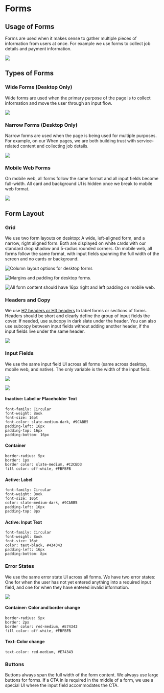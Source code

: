 # Forms

## Usage of Forms

Forms are used when it makes sense to gather multiple pieces of information from users at once. For example we use forms to collect job details and payment information.

![](../.gitbook/assets/form-example.png)

## Types of Forms

### Wide Forms \(Desktop Only\)

Wide forms are used when the primary purpose of the page is to collect information and move the user through an input flow. 

![](../.gitbook/assets/wide-form.png)

### Narrow Forms \(Desktop Only\)

Narrow forms are used when the page is being used for multiple purposes. For example, on our When pages, we are both building trust with service-related content and collecting job details.

![](../.gitbook/assets/narrow-form%20%281%29.png)

### Mobile Web Forms

On mobile web, all forms follow the same format and all input fields become full-width. All card and background UI is hidden once we break to mobile web format. 

![](../.gitbook/assets/mobile-form.png)

## Form Layout

### Grid

We use two form layouts on desktop: A wide, left-aligned form, and a narrow, right aligned form. Both are displayed on white cards with our standard drop shadow and 5-radius rounded corners. On mobile web, all forms follow the same format, with input fields spanning the full width of the screen and no cards or background. 

![Column layout options for desktop forms](../.gitbook/assets/form-types.png)

![Margins and padding for desktop forms.](../.gitbook/assets/form-specifics.png)

![All form content should have 16px right and left padding on mobile web. ](../.gitbook/assets/mobile-grid.png)

### Headers and Copy

We use [H2 headers or H3 headers](../brand-guidelines/typography-1.md) to label forms or sections of forms. Headers should be short and clearly define the group of input fields the cover. If needed, use subcopy in dark slate under the header. You can also use subcopy between input fields without adding another header, if the input fields live under the same header.

![](../.gitbook/assets/headers.png)

### Input Fields

We use the same input field UI across all forms \(same across desktop, mobile web, and native\). The only variable is the width of the input field. 

![](../.gitbook/assets/input-fields%20%284%29.png)

![](../.gitbook/assets/text-field-animation.gif)

#### Inactive: Label or Placeholder Text

```text
font-family: Circular
font-weight: Book
font-size: 16pt
font-color: slate-medium-dark, #9CABB5
padding-left: 16px
padding-top: 16px
padding-bottom: 16px
```

#### Container

```text
border-radius: 5px
border: 1px
border color: slate-medium, #C2CED3
fill color: off-white, #FBFBFB
```

#### Active: Label

```text
font-family: Circular
font-weight: Book
font-size: 10pt
color: slate-medium-dark, #9CABB5
padding-left: 16px
padding-top: 8px
```

#### Active: Input Text

```text
font-family: Circular
font-weight: Book
font-size: 16pt
color: text-black, #434343
padding-left: 16px
padding-bottom: 8px
```

### Error States

We use the same error state UI across all forms. We have two error states: One for when the user has not yet entered anything into a required input field, and one for when they have entered invalid information.

![](../.gitbook/assets/error-states.png)

#### Container: Color and border change

```text
border-radius: 5px
border: 2px
border color: red-medium, #E74343
fill color: off-white, #FBFBFB
```

#### Text: Color change

```text
text-color: red-medium, #E74343
```

### Buttons

Buttons always span the full width of the form content. We always use large buttons for forms. If a CTA in is required in the middle of a form, we use a special UI where the input field accommodates the CTA.

## 

